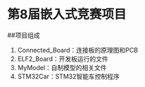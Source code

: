 # 第8届嵌入式竞赛项目
##项目组成
1. Connected_Board：连接板的原理图和PCB
2. ELF2_Board：开发板运行的文件
3. MyModel：自制模型的相关文件
4. STM32Car：STM32智能车控制程序
